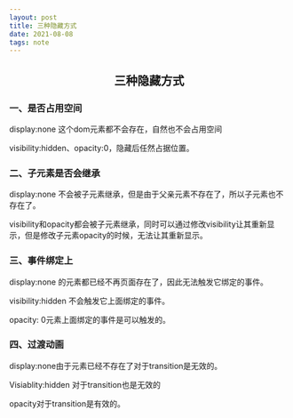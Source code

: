 ```yaml
---
layout: post
title: 三种隐藏方式
date: 2021-08-08
tags: note
---
```


<h2 align ="center">三种隐藏方式</h2>

### 一、是否占用空间

display:none 这个dom元素都不会存在，自然也不会占用空间

visibility:hidden、opacity:0，隐藏后任然占据位置。

### 二、子元素是否会继承

display:none 不会被子元素继承，但是由于父亲元素不存在了，所以子元素也不存在了。

visibility和opacity都会被子元素继承，同时可以通过修改visibility让其重新显示，但是修改子元素opacity的时候，无法让其重新显示。

### 三、事件绑定上

display:none 的元素都已经不再页面存在了，因此无法触发它绑定的事件。

visibility:hidden 不会触发它上面绑定的事件。

opacity: 0元素上面绑定的事件是可以触发的。

### 四、过渡动画

display:none由于元素已经不存在了对于transition是无效的。

Visiablity:hidden 对于transition也是无效的

opacity对于transition是有效的。

